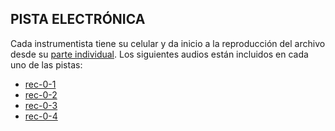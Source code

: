 ## PISTA ELECTRÓNICA

Cada instrumentista tiene su celular y da inicio a la reproducción del archivo desde su [parte individual](https://fdch.github.io/rdn/index.html#partes-individuales). Los siguientes audios están incluidos en cada uno de las pistas:

-	[rec-0-1](https://fdch.github.io/rdn/puredata/audio/rec-0-1.mp3)
-	[rec-0-2](https://fdch.github.io/rdn/puredata/audio/rec-0-2.mp3)
-	[rec-0-3](https://fdch.github.io/rdn/puredata/audio/rec-0-3.mp3)
-	[rec-0-4](https://fdch.github.io/rdn/puredata/audio/rec-0-4.mp3)